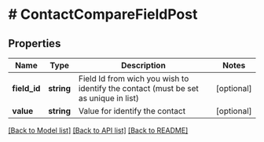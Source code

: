 # # ContactCompareFieldPost

## Properties

Name | Type | Description | Notes
------------ | ------------- | ------------- | -------------
**field_id** | **string** | Field Id from wich you wish to identify the contact (must be set as unique in list) | [optional]
**value** | **string** | Value for identify the contact | [optional]

[[Back to Model list]](../../README.md#models) [[Back to API list]](../../README.md#endpoints) [[Back to README]](../../README.md)
